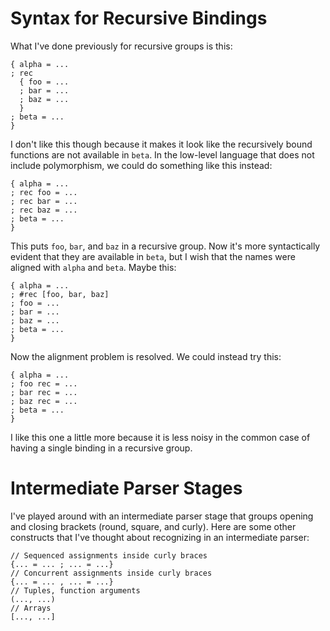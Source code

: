 # Syntax for Recursive Bindings

What I've done previously for recursive groups is this:

    { alpha = ...
    ; rec
      { foo = ...
      ; bar = ...
      ; baz = ...
      }
    ; beta = ...
    }

I don't like this though because it makes it look like the recursively
bound functions are not available in `beta`.
In the low-level language that does not include polymorphism, we could do
something like this instead:

    { alpha = ...
    ; rec foo = ...
    ; rec bar = ...
    ; rec baz = ...
    ; beta = ...
    }

This puts `foo`, `bar`, and `baz` in a recursive group. Now it's more
syntactically evident that they are available in `beta`, but I wish
that the names were aligned with `alpha` and `beta`. Maybe this:

    { alpha = ...
    ; #rec [foo, bar, baz]
    ; foo = ...
    ; bar = ...
    ; baz = ...
    ; beta = ...
    }

Now the alignment problem is resolved. We could instead try this:

    { alpha = ...
    ; foo rec = ...
    ; bar rec = ...
    ; baz rec = ...
    ; beta = ...
    }

I like this one a little more because it is less noisy in the common case
of having a single binding in a recursive group.

# Intermediate Parser Stages

I've played around with an intermediate parser stage that groups opening
and closing brackets (round, square, and curly). Here are some other
constructs that I've thought about recognizing in an intermediate parser:

    // Sequenced assignments inside curly braces
    {... = ... ; ... = ...}
    // Concurrent assignments inside curly braces
    {... = ... , ... = ...}
    // Tuples, function arguments
    (..., ...)
    // Arrays
    [..., ...]
